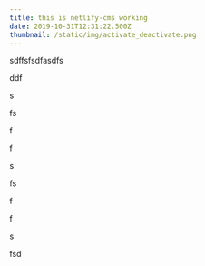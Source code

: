 ```yaml
---
title: this is netlify-cms working
date: 2019-10-31T12:31:22.500Z
thumbnail: /static/img/activate_deactivate.png
---
```

sdffsfsdfasdfs

ddf

s

fs

f

f

s

fs

f

f

s

fsd
